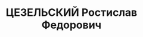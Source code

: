 ---
title: ЦЕЗЕЛЬСКИЙ Ростислав Федорович
description: "Род. в 1909, Дальневосточный кр., г. Хабаровск, русский, из дворян,\
  \ б/п. Проживал: г. Калинин, пос. Мигалово, УВСР-79. Нач. летного поля УВСР-79 \n\
  \  Арестован 26.04.1937. Обв. по ст.58, пп. 7, 11 УК РСФСР. Решение: Военная прокуратура\
  \ Калининского ВО, 27.04.1939 – дело прекращено"
---